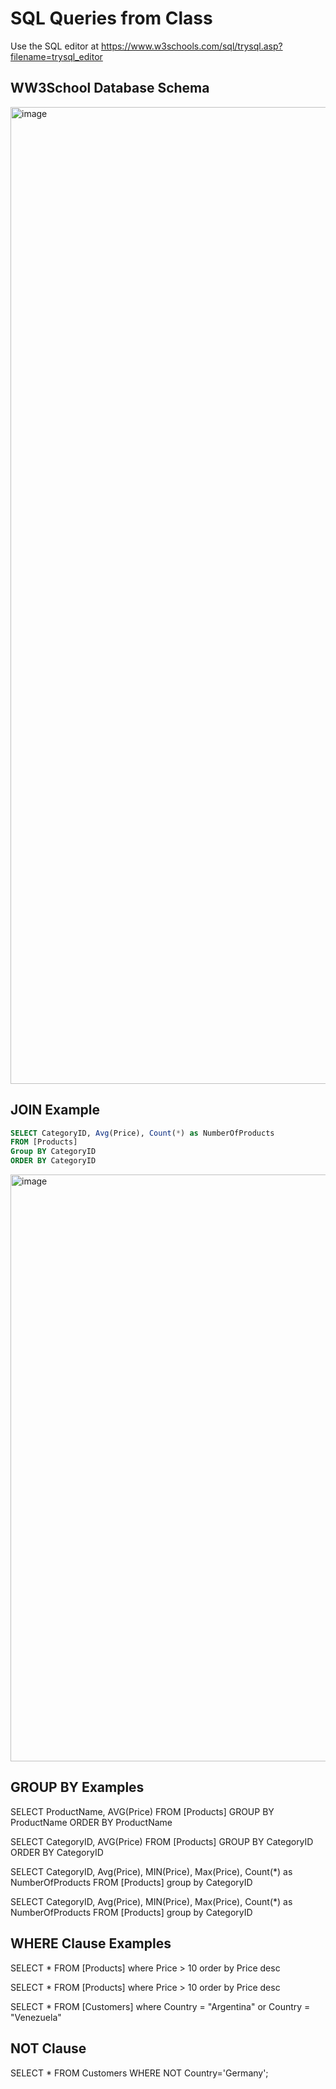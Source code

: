 # SQL Queries from Class

Use the SQL editor at https://www.w3schools.com/sql/trysql.asp?filename=trysql_editor

## WW3School Database Schema


<img width="1563" alt="image" src="https://user-images.githubusercontent.com/3587423/233473990-104d95d7-b0fb-46f0-8f0a-5c901cae633a.png">


## JOIN Example
``` sql
SELECT CategoryID, Avg(Price), Count(*) as NumberOfProducts
FROM [Products]
Group BY CategoryID
ORDER BY CategoryID
```
<img width="939" alt="image" src="https://user-images.githubusercontent.com/3587423/233473064-b6c8b7b4-e8c7-45ef-b85d-281ecd0c05d2.png">


## GROUP BY Examples

SELECT ProductName, AVG(Price) FROM [Products]
GROUP BY ProductName
ORDER BY ProductName

SELECT CategoryID, AVG(Price) FROM [Products]
GROUP BY CategoryID
ORDER BY CategoryID

SELECT CategoryID, Avg(Price), MIN(Price), Max(Price), Count(*) as NumberOfProducts 
FROM [Products] 
group by CategoryID


SELECT CategoryID, Avg(Price), MIN(Price), Max(Price), Count(*) as NumberOfProducts 
FROM [Products] 
group by CategoryID


## WHERE Clause Examples
SELECT * FROM [Products]
where Price > 10
order by Price desc


SELECT * FROM [Products]
where Price > 10
order by Price desc


SELECT * FROM [Customers]
where Country = "Argentina" or Country = "Venezuela"

## NOT Clause
SELECT * FROM Customers
WHERE NOT Country='Germany';
